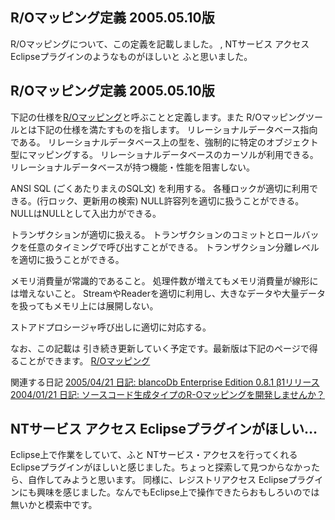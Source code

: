 ## R/Oマッピング定義 2005.05.10版

R/Oマッピングについて、この定義を記載しました。 , NTサービス アクセス Eclipseプラグインのようなものがほしいと ふと思いました。







## R/Oマッピング定義 2005.05.10版


下記の仕様を[R/Oマッピング](http://www.igapyon.jp/igapyon/diary/keyword/romap.html)と呼ぶことと定義します。また R/Oマッピングツールとは下記の仕様を満たすものを指します。
リレーショナルデータベース指向である。
  リレーショナルデータベース上の型を、強制的に特定のオブジェクト型にマッピングする。
    リレーショナルデータベースのカーソルが利用できる。
    リレーショナルデータベースが持つ機能・性能を阻害しない。
  
  ANSI SQL (ごくあたりまえのSQL文) を利用する。
  各種ロックが適切に利用できる。(行ロック、更新用の検索)
    NULL許容列を適切に扱うことができる。NULLはNULLとして入出力ができる。
  
  トランザクションが適切に扱える。
  トランザクションのコミットとロールバックを任意のタイミングで呼び出すことができる。
    トランザクション分離レベルを適切に扱うことができる。
  
  メモリ消費量が常識的であること。
  処理件数が増えてもメモリ消費量が線形には増えないこと。
    StreamやReaderを適切に利用し、大きなデータや大量データを扱ってもメモリ上には展開しない。
  
  ストアドプロシージャ呼び出しに適切に対応する。


なお、この記載は 引き続き更新していく予定です。最新版は下記のページで得ることができます。
[R/Oマッピング](http://www.igapyon.jp/igapyon/diary/keyword/romap.html)


関連する日記
[2005/04/21 日記: blancoDb Enterprise Edition 0.8.1 β1リリース](ig050421.html)
  [2004/01/21 日記: ソースコード生成タイプのR-Oマッピングを開発しませんか？](../2004/ig040121.html)


## NTサービス アクセス Eclipseプラグインがほしい…


Eclipse上で作業をしていて、ふと NTサービス・アクセスを行ってくれる Eclipseプラグインがほしいと感じました。ちょっと探索して見つからなかったら、自作してみようと思います。
同様に、レジストリアクセス Eclipseプラグインにも興味を感じました。なんでもEclipse上で操作できたらおもしろいのでは無いかと模索中です。